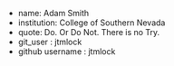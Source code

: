- name: Adam Smith
- institution: College of Southern Nevada 
- quote: Do. Or Do Not. There is no Try.
- git_user : jtmlock
- github username : jtmlock
